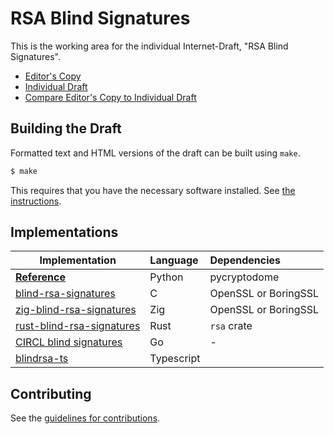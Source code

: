 # RSA Blind Signatures

This is the working area for the individual Internet-Draft, "RSA Blind Signatures".

* [Editor's Copy](https://cfrg.github.io/draft-irtf-cfrg-blind-signatures/#go.draft-irtf-cfrg-rsa-blind-signatures.html)
* [Individual Draft](https://tools.ietf.org/html/draft-irtf-cfrg-rsa-blind-signatures)
* [Compare Editor's Copy to Individual Draft](https://cfrg.github.io/draft-irtf-cfrg-blind-signatures/#go.draft-irtf-cfrg-rsa-blind-signatures.diff)

## Building the Draft

Formatted text and HTML versions of the draft can be built using `make`.

```sh
$ make
```

This requires that you have the necessary software installed.  See
[the instructions](https://github.com/martinthomson/i-d-template/blob/master/doc/SETUP.md).

## Implementations

| Implementation                                                                                       | Language | Dependencies         |
| ---------------------------------------------------------------------------------------------------- | :------- | :------------------- |
| [**Reference**](https://github.com/cfrg/draft-irtf-cfrg-blind-signatures/blob/master/poc/rsabssa.py) | Python   | pycryptodome         |
| [blind-rsa-signatures](https://github.com/jedisct1/blind-rsa-signatures)                             | C        | OpenSSL or BoringSSL |
| [zig-blind-rsa-signatures](https://github.com/jedisct1/zig-blind-rsa-signatures)                     | Zig      | OpenSSL or BoringSSL |
| [rust-blind-rsa-signatures](https://github.com/jedisct1/rust-blind-rsa-signatures)                   | Rust     | `rsa` crate          |
| [CIRCL blind signatures](https://github.com/cloudflare/circl/tree/master/blindsign)                  | Go       | -                    |
| [blindrsa-ts](https://github.com/cloudflare/blindrsa-ts)                                             | Typescript |                    |

## Contributing

See the
[guidelines for contributions](https://github.com/cfrg/draft-irtf-cfrg-blind-signatures/blob/master/CONTRIBUTING.md).
